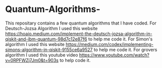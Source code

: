 # Quantum-Algorithms-
This repositary contains a few quantum algorithms that I have coded. For Deutsch-Jozsa Algorithm I used this website https://hoaio.medium.com/implement-the-deutsch-jozsa-algorithm-in-qiskit-and-ibm-quantum-98d7c12e87f6 to help me code it. For Simon's algorithm I used this website https://medium.com/codex/implementing-simons-algorithm-in-qiskit-9155ce6a9527 to help me code it. For grovers algorithm I used this youtube video https://www.youtube.com/watch?v=0RPFWZj7Jm0&t=903s to help code it. 
